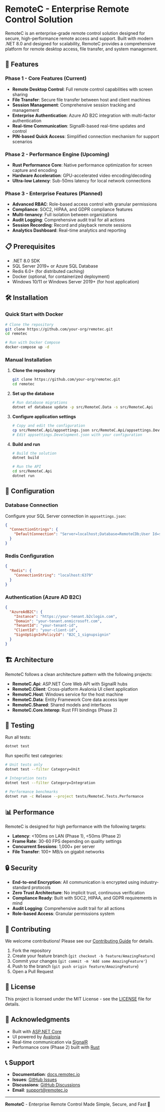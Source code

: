 # RemoteC - Enterprise Remote Control Solution

RemoteC is an enterprise-grade remote control solution designed for secure, high-performance remote access and support. Built with modern .NET 8.0 and designed for scalability, RemoteC provides a comprehensive platform for remote desktop access, file transfer, and system management.

## 🚀 Features

### Phase 1 - Core Features (Current)
- **Remote Desktop Control**: Full remote control capabilities with screen sharing
- **File Transfer**: Secure file transfer between host and client machines
- **Session Management**: Comprehensive session tracking and management
- **Enterprise Authentication**: Azure AD B2C integration with multi-factor authentication
- **Real-time Communication**: SignalR-based real-time updates and control
- **PIN-based Quick Access**: Simplified connection mechanism for support scenarios

### Phase 2 - Performance Engine (Upcoming)
- **Rust Performance Core**: Native performance optimization for screen capture and encoding
- **Hardware Acceleration**: GPU-accelerated video encoding/decoding
- **Ultra-low Latency**: Sub-50ms latency for local network connections

### Phase 3 - Enterprise Features (Planned)
- **Advanced RBAC**: Role-based access control with granular permissions
- **Compliance**: SOC2, HIPAA, and GDPR compliance features
- **Multi-tenancy**: Full isolation between organizations
- **Audit Logging**: Comprehensive audit trail for all actions
- **Session Recording**: Record and playback remote sessions
- **Analytics Dashboard**: Real-time analytics and reporting

## 📋 Prerequisites

- .NET 8.0 SDK
- SQL Server 2019+ or Azure SQL Database
- Redis 6.0+ (for distributed caching)
- Docker (optional, for containerized deployment)
- Windows 10/11 or Windows Server 2019+ (for host application)

## 🛠️ Installation

### Quick Start with Docker

```bash
# Clone the repository
git clone https://github.com/your-org/remotec.git
cd remotec

# Run with Docker Compose
docker-compose up -d
```

### Manual Installation

1. **Clone the repository**
   ```bash
   git clone https://github.com/your-org/remotec.git
   cd remotec
   ```

2. **Set up the database**
   ```bash
   # Run database migrations
   dotnet ef database update -p src/RemoteC.Data -s src/RemoteC.Api
   ```

3. **Configure application settings**
   ```bash
   # Copy and edit the configuration
   cp src/RemoteC.Api/appsettings.json src/RemoteC.Api/appsettings.Development.json
   # Edit appsettings.Development.json with your configuration
   ```

4. **Build and run**
   ```bash
   # Build the solution
   dotnet build

   # Run the API
   cd src/RemoteC.Api
   dotnet run
   ```

## 🔧 Configuration

### Database Connection
Configure your SQL Server connection in `appsettings.json`:
```json
{
  "ConnectionStrings": {
    "DefaultConnection": "Server=localhost;Database=RemoteCDb;User Id=sa;Password=YourPassword;TrustServerCertificate=true"
  }
}
```

### Redis Configuration
```json
{
  "Redis": {
    "ConnectionString": "localhost:6379"
  }
}
```

### Authentication (Azure AD B2C)
```json
{
  "AzureAdB2C": {
    "Instance": "https://your-tenant.b2clogin.com",
    "Domain": "your-tenant.onmicrosoft.com",
    "TenantId": "your-tenant-id",
    "ClientId": "your-client-id",
    "SignUpSignInPolicyId": "B2C_1_signupsignin"
  }
}
```

## 🏗️ Architecture

RemoteC follows a clean architecture pattern with the following projects:

- **RemoteC.Api**: ASP.NET Core Web API with SignalR hubs
- **RemoteC.Client**: Cross-platform Avalonia UI client application
- **RemoteC.Host**: Windows service for the host machine
- **RemoteC.Data**: Entity Framework Core data access layer
- **RemoteC.Shared**: Shared models and interfaces
- **RemoteC.Core.Interop**: Rust FFI bindings (Phase 2)

## 🧪 Testing

Run all tests:
```bash
dotnet test
```

Run specific test categories:
```bash
# Unit tests only
dotnet test --filter Category=Unit

# Integration tests
dotnet test --filter Category=Integration

# Performance benchmarks
dotnet run -c Release --project tests/RemoteC.Tests.Performance
```

## 📊 Performance

RemoteC is designed for high performance with the following targets:

- **Latency**: <100ms on LAN (Phase 1), <50ms (Phase 2)
- **Frame Rate**: 30-60 FPS depending on quality settings
- **Concurrent Sessions**: 1,000+ per server
- **File Transfer**: 100+ MB/s on gigabit networks

## 🔒 Security

- **End-to-end Encryption**: All communication is encrypted using industry-standard protocols
- **Zero Trust Architecture**: No implicit trust, continuous verification
- **Compliance Ready**: Built with SOC2, HIPAA, and GDPR requirements in mind
- **Audit Logging**: Comprehensive audit trail for all actions
- **Role-based Access**: Granular permissions system

## 🤝 Contributing

We welcome contributions! Please see our [Contributing Guide](CONTRIBUTING.md) for details.

1. Fork the repository
2. Create your feature branch (`git checkout -b feature/AmazingFeature`)
3. Commit your changes (`git commit -m 'Add some AmazingFeature'`)
4. Push to the branch (`git push origin feature/AmazingFeature`)
5. Open a Pull Request

## 📝 License

This project is licensed under the MIT License - see the [LICENSE](LICENSE) file for details.

## 🙏 Acknowledgments

- Built with [ASP.NET Core](https://dotnet.microsoft.com/apps/aspnet)
- UI powered by [Avalonia](https://avaloniaui.net/)
- Real-time communication via [SignalR](https://dotnet.microsoft.com/apps/aspnet/signalr)
- Performance core (Phase 2) built with [Rust](https://www.rust-lang.org/)

## 📞 Support

- **Documentation**: [docs.remotec.io](https://docs.remotec.io)
- **Issues**: [GitHub Issues](https://github.com/your-org/remotec/issues)
- **Discussions**: [GitHub Discussions](https://github.com/your-org/remotec/discussions)
- **Email**: support@remotec.io

---

**RemoteC** - Enterprise Remote Control Made Simple, Secure, and Fast 🚀
